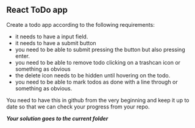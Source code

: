 
React ToDo app
----------

Create a todo app according to the following requirements:

- it needs to have a input field.
- it needs to have a submit button
- you need to be able to submit pressing the button but also pressing enter.
- you need to be able to remove todo clicking on a trashcan icon or something as obvious
- the delete icon needs to be hidden until hovering on the todo.
- you need to be able to mark todos as done with a line through or something as obvious.

You need to have this in github from the very beginning and keep it up to date so that we can check your progress from your repo.

***Your solution goes to the current folder***